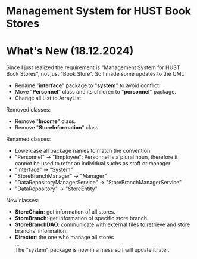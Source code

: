 # Management System for HUST Book Stores

# What's New (18.12.2024)
Since I just realized the requirement is "Management System for HUST Book Stores", not just "Book Store".
So I made some updates to the UML:
* Rename "**interface**" package to "**system**" to avoid conflict.
* Move "**Personnel**" class and its children to "**personnel**" package.
* Change all List to ArrayList.

Removed classes:
* Remove "**Income**" class.
* Remove "**StoreInformation**" class

Renamed classes:
* Lowercase all package names to match the convention
* "Personnel" -> "Employee": Personnel is a plural noun, therefore it cannot be used to refer an individual suchs as staff or manager.
* "Interface" -> "System"
* "StoreBranchManager" -> "Manager"
* "DataRepositoryManagerService" -> "StoreBranchManagerService"
* "DataRepository" -> "StoreEntity"

New classes:
* **StoreChain**: get information of all stores.
* **StoreBranch**: get information of specific store branch.
* **StoreBranchDAO**: communicate with external files to retrieve and store branchs' information.
* **Director**: the one who manage all stores \
... \
The "system" package is now in a mess so I will update it later.

